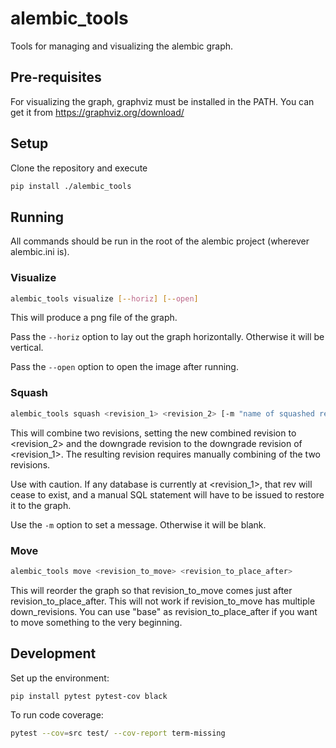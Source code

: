 # alembic_tools

Tools for managing and visualizing the alembic graph.

## Pre-requisites

For visualizing the graph, graphviz must be installed in the PATH. You can get it from https://graphviz.org/download/

## Setup

Clone the repository and execute

```bash
pip install ./alembic_tools
```

## Running

All commands should be run in the root of the alembic project (wherever alembic.ini is).

### Visualize

```bash
alembic_tools visualize [--horiz] [--open]
```

This will produce a png file of the graph.

Pass the `--horiz` option to lay out the graph horizontally. Otherwise it will be vertical.

Pass the `--open` option to open the image after running.

### Squash

```bash
alembic_tools squash <revision_1> <revision_2> [-m "name of squashed revision"]
```

This will combine two revisions, setting the new combined revision to <revision_2> and the downgrade revision to the downgrade revision of <revision_1>. The resulting revision requires manually combining of the two revisions.

Use with caution. If any database is currently at <revision_1>, that rev will cease to exist, and a manual SQL statement will have to be issued to restore it to the graph.

Use the `-m` option to set a message. Otherwise it will be blank.

### Move

```bash
alembic_tools move <revision_to_move> <revision_to_place_after>
```

This will reorder the graph so that revision_to_move comes just after revision_to_place_after. This will not
work if revision_to_move has multiple down_revisions. You can use "base" as revision_to_place_after if you want
to move something to the very beginning.

## Development

Set up the environment:

```bash
pip install pytest pytest-cov black
```

To run code coverage:

```bash
pytest --cov=src test/ --cov-report term-missing
```